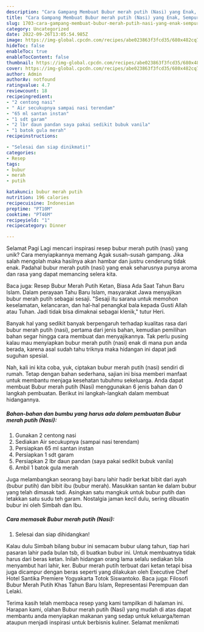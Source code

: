 ```yaml
---
description: "Cara Gampang Membuat Bubur merah putih (Nasi) yang Enak, Sempurna"
title: "Cara Gampang Membuat Bubur merah putih (Nasi) yang Enak, Sempurna"
slug: 1703-cara-gampang-membuat-bubur-merah-putih-nasi-yang-enak-sempurna
category: Uncategorized
date: 2022-09-26T13:05:54.985Z
image: https://img-global.cpcdn.com/recipes/abe023863f3fcd35/680x482cq70/bubur-merah-putih-nasi-foto-resep-utama.jpg
hideToc: false
enableToc: true
enableTocContent: false
thumbnail: https://img-global.cpcdn.com/recipes/abe023863f3fcd35/680x482cq70/bubur-merah-putih-nasi-foto-resep-utama.jpg
cover: https://img-global.cpcdn.com/recipes/abe023863f3fcd35/680x482cq70/bubur-merah-putih-nasi-foto-resep-utama.jpg
author: Admin
authorAv: notfound
ratingvalue: 4.7
reviewcount: 18
recipeingredient:
- "2 centong nasi"
- " Air secukupnya sampai nasi terendam"
- "65 ml santan instan"
- "1 sdt garam"
- "2 lbr daun pandan saya pakai sedikit bubuk vanila"
- "1 batok gula merah"
recipeinstructions:

- "Selesai dan siap dinikmati!"
categories:
- Resep
tags:
- bubur
- merah
- putih

katakunci: bubur merah putih 
nutrition: 196 calories
recipecuisine: Indonesian
preptime: "PT10M"
cooktime: "PT46M"
recipeyield: "1"
recipecategory: Dinner

---
```



Selamat Pagi Lagi mencari inspirasi resep bubur merah putih (nasi) yang unik? Cara menyiapkannya memang Agak susah-susah gampang. Jika salah mengolah maka hasilnya akan hambar dan justru cenderung tidak enak. Padahal bubur merah putih (nasi) yang enak seharusnya punya aroma dan rasa yang dapat memancing selera kita.


Baca juga: Resep Bubur Merah Putih Ketan, Biasa Ada Saat Tahun Baru Islam. Dalam perayaan Tahu Baru Islam, masyarakat Jawa menyajikan bubur merah putih sebagai sesaji. &#34;Sesaji itu sarana untuk memohon keselamatan, kelancaran, dan hal-hal penangkal bala kepada Gusti Allah atau Tuhan. Jadi tidak bisa dimaknai sebagai klenik,&#34; tutur Heri.

Banyak hal yang sedikit banyak berpengaruh terhadap kualitas rasa dari bubur merah putih (nasi), pertama dari jenis bahan, kemudian pemilihan bahan segar hingga cara membuat dan menyajikannya. Tak perlu pusing kalau mau menyiapkan bubur merah putih (nasi) enak di mana pun anda berada, karena asal sudah tahu triknya maka hidangan ini dapat jadi suguhan spesial.


Nah, kali ini kita coba, yuk, ciptakan bubur merah putih (nasi) sendiri di rumah. Tetap dengan bahan sederhana, sajian ini bisa memberi manfaat untuk membantu menjaga kesehatan tubuhmu sekeluarga. Anda dapat membuat Bubur merah putih (Nasi) menggunakan 6 jenis bahan dan 0 langkah pembuatan. Berikut ini langkah-langkah dalam membuat hidangannya.

<!--inarticleads1-->

##### Bahan-bahan dan bumbu yang harus ada dalam pembuatan Bubur merah putih (Nasi):

1. Gunakan 2 centong nasi
1. Sediakan  Air secukupnya (sampai nasi terendam)
1. Persiapkan 65 ml santan instan
1. Persiapkan 1 sdt garam
1. Persiapkan 2 lbr daun pandan (saya pakai sedikit bubuk vanila)
1. Ambil 1 batok gula merah


Juga melambangkan seorang bayi baru lahir hadir berkat bibit dari ayah (bubur putih) dan bibit ibu (bubur merah). Masukkan santan ke dalam bubur yang telah dimasak tadi. Asingkan satu mangkuk untuk bubur putih dan letakkan satu sudu teh garam. Nostalgia jaman kecil dulu, sering dibuatin bubur ini oleh Simbah dan Ibu. 

<!--inarticleads2-->

##### Cara memasak Bubur merah putih (Nasi):


1. Selesai dan siap dihidangkan!

Kalau dulu Simbah bilang bubur ini semacam bubur ulang tahun, tiap hari pasaran lahir pada bulan tsb, di buatkan bubur ini. Untuk membuatnya tidak harus dari beras ketan. Inilah hidangan orang lama selalu sediakan bila menyambut hari lahir, ker. Bubur merah putih terbuat dari ketan tetapi bisa juga dicampur dengan beras seperti yang dilakukan oleh Executive Chef Hotel Santika Premiere Yogyakarta Totok Siswantoko. Baca juga: Filosofi Bubur Merah Putih Khas Tahun Baru Islam, Representasi Perempuan dan Lelaki. 

Terima kasih telah membaca resep yang kami tampilkan di halaman ini. Harapan kami, olahan Bubur merah putih (Nasi) yang mudah di atas dapat membantu anda menyiapkan makanan yang sedap untuk keluarga/teman ataupun menjadi inspirasi untuk berbisnis kuliner. Selamat menikmati
